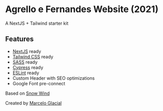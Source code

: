 # Agrello e Fernandes Website (2021)
A NextJS + Tailwind starter kit

## Features

- <a href='https://nextjs.org/'>NextJS</a> ready
- <a href='https://tailwindcss.com'>Tailwind CSS</a> ready
- <a href='https://sass-lang.com/'>SASS</a> ready
- <a href='https://www.cypress.io/'>Cypress</a> ready
- <a href='https://nextjs.org/docs/basic-features/eslint'>ESLint</a> ready
- Custom Header with SEO optimizations
- Google Font pre-connect

Based on <a href='https://github.com/marceloglacial/snow-wind'>Snow Wind</a>

Created by <a href='https://marceloglacial.com'>Marcelo Glacial</a>
